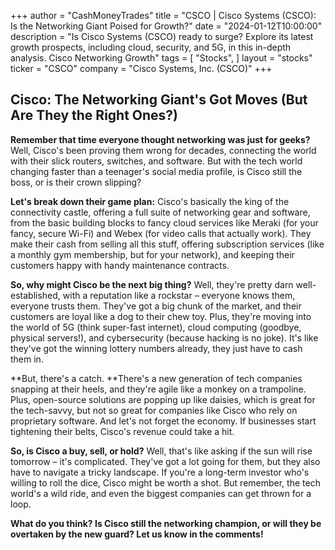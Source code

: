 +++
author = "CashMoneyTrades"
title = "CSCO |  Cisco Systems (CSCO):  Is the Networking Giant Poised for Growth?"
date = "2024-01-12T10:00:00"
description = "Is Cisco Systems (CSCO) ready to surge? Explore its latest growth prospects, including cloud, security, and 5G, in this in-depth analysis. Cisco Networking Growth"
tags = [
"Stocks",
]
layout = "stocks"
ticker = "CSCO"
company = "Cisco Systems, Inc. (CSCO)"
+++
        


## Cisco: The Networking Giant's Got Moves (But Are They the Right Ones?)

**Remember that time everyone thought networking was just for geeks?**  Well, Cisco's been proving them wrong for decades, connecting the world with their slick routers, switches, and software.  But with the tech world changing faster than a teenager's social media profile, is Cisco still the boss, or is their crown slipping?  

**Let's break down their game plan:** Cisco's basically the king of the connectivity castle, offering a full suite of networking gear and software, from the basic building blocks to fancy cloud services like Meraki (for your fancy, secure Wi-Fi) and Webex (for video calls that actually work).  They make their cash from selling all this stuff, offering subscription services (like a monthly gym membership, but for your network), and keeping their customers happy with handy maintenance contracts.  

**So, why might Cisco be the next big thing?**  Well, they're pretty darn well-established, with a reputation like a rockstar – everyone knows them, everyone trusts them.  They've got a big chunk of the market, and their customers are loyal like a dog to their chew toy.  Plus, they're moving into the world of 5G (think super-fast internet), cloud computing (goodbye, physical servers!), and cybersecurity (because hacking is no joke).  It's like they've got the winning lottery numbers already, they just have to cash them in.

**But, there's a catch.  **There's a new generation of tech companies snapping at their heels, and they're agile like a monkey on a trampoline.  Plus, open-source solutions are popping up like daisies, which is great for the tech-savvy, but not so great for companies like Cisco who rely on proprietary software.  And let's not forget the economy.  If businesses start tightening their belts, Cisco's revenue could take a hit. 

**So, is Cisco a buy, sell, or hold?**  Well, that's like asking if the sun will rise tomorrow – it's complicated.  They've got a lot going for them, but they also have to navigate a tricky landscape.  If you're a long-term investor who's willing to roll the dice, Cisco might be worth a shot.  But remember, the tech world's a wild ride, and even the biggest companies can get thrown for a loop.  

**What do you think?  Is Cisco still the networking champion, or will they be overtaken by the new guard?  Let us know in the comments!** 

        
